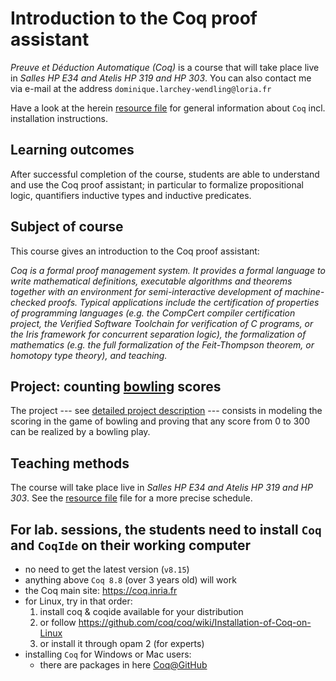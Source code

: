 # Introduction to the Coq proof assistant

_Preuve et Déduction Automatique (Coq)_ is a course that will take place live in *Salles HP E34 and Atelis HP 319 and HP 303*.
You can also contact me via e-mail at the address `dominique.larchey-wendling@loria.fr`

Have a look at the herein [resource file](resources.md) for general information about `Coq` incl. installation instructions.

## Learning outcomes

After successful completion of the course, students are able to understand 
and use the Coq proof assistant; in particular to formalize propositional logic, 
quantifiers inductive types and inductive predicates. 

## Subject of course

This course gives an introduction to the Coq proof assistant:

_Coq is a formal proof management system. It provides a formal language to write mathematical definitions, executable algorithms and theorems together with an environment for semi-interactive development of machine-checked proofs. Typical applications include the certification of properties of programming languages (e.g. the CompCert compiler certification project, the Verified Software Toolchain for verification of C programs, or the Iris framework for concurrent separation logic), the formalization of mathematics (e.g. the full formalization of the Feit-Thompson theorem, or homotopy type theory), and teaching._

## Project: counting [bowling](BOWLING.md) scores

The project --- see [detailed project description](BOWLING.md) --- consists in modeling 
the scoring in the game of bowling and proving that any score from 0 to 300 can be realized
by a bowling play.

## Teaching methods

The course will take place live  in *Salles HP E34 and Atelis HP 319 and HP 303*.
See the [resource file](resources.md) file for a more precise schedule.

## For lab. sessions, the students need to install `Coq` and `CoqIde` on their working computer
- no need to get the latest version (`v8.15`)
- anything above `Coq 8.8` (over 3 years old) will work
- the Coq main site: https://coq.inria.fr
- for Linux, try in that order:
  1. install coq & coqide available for your distribution
  2. or follow https://github.com/coq/coq/wiki/Installation-of-Coq-on-Linux
  3. or install it through opam 2 (for experts)
- installing `Coq` for Windows or Mac users:
  - there are packages in here [Coq@GitHub](https://github.com/coq/coq/releases/tag/V8.11.0)
